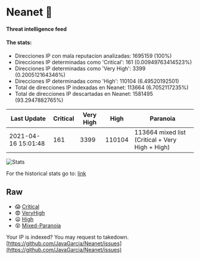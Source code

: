 # Neanet :hocho:
#### Threat intelligence feed
#### The stats:

- Direcciones IP con mala reputacion analizadas: 1695159 (100%)
- Direcciones IP determinadas como 'Critical':  161 (0.00949763414523%)
- Direcciones IP determinadas como 'Very High':  3399 (0.200512164346%)
- Direcciones IP determinadas como 'High':  110104 (6.49520192501)
- Total de direcciones IP indexadas en Neanet:  113664 (6.7052117235%)
- Total de direcciones IP descartadas en Neanet:  1581495 (93.2947882765%)

| Last Update | Critical | Very High | High | Paranoia |
| --- | --- | --- | --- | --- |
| 2021-04-16 15:01:48 | 161 | 3399 | 110104 | 113664 mixed list (Critical + Very High + High)|

![Stats](https://docs.google.com/spreadsheets/d/e/2PACX-1vSnaNMIXVabIpDJjufMlzH7poXnshF3mgd8Is1g9ytUEzVsP5my4Trn8f-xkoLLQ38xpL3HtmUexLo6/pubchart?oid=501124687&format=image)

For the historical stats go to: [link](/stats.csv)
## Raw
- :scream: [Critical](https://raw.githubusercontent.com/JavaGarcia/Neanet/master/blacklists/neanet_critical.txt)
- :fearful: [VeryHigh](https://raw.githubusercontent.com/JavaGarcia/Neanet/master/blacklists/neanet_veryHigh.txtt)
- :frowning: [High](https://raw.githubusercontent.com/JavaGarcia/Neanet/master/blacklists/neanet_high.txt)
- :dizzy_face: [Mixed-Paranoia](https://raw.githubusercontent.com/JavaGarcia/Neanet/master/blacklists/neanet_all.txt)


Your IP is indexed? You may request to takedown. [https://github.com/JavaGarcia/Neanet/issues](https://github.com/JavaGarcia/Neanet/issues)




































































































































































































































































































































































































































































































































































































































































































































































































































































































































































































































































































































































































































































































































































































































































































































































































































































































































































































































































































































































































































































































































































































































































































































































































































































































































































































































































































































































































































































































































































































































































































































































































































































































































































































































































































































































































































































































































































































































































































































































































































































































































































































































































































































































































































































































































































































































































































































































































































































































































































































































































































































































































































































































































































































































































































































































































































































































































































































































































